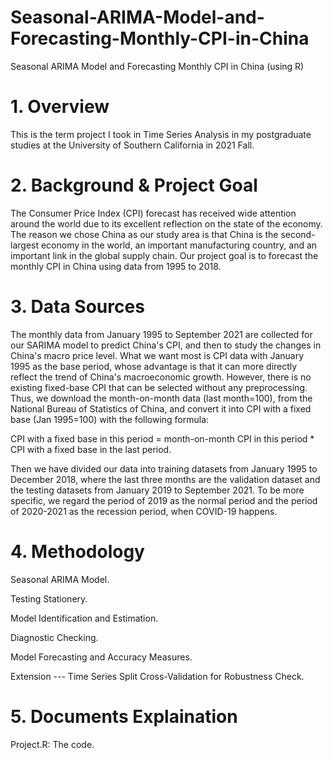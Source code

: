 # Seasonal-ARIMA-Model-and-Forecasting-Monthly-CPI-in-China

Seasonal ARIMA Model and Forecasting Monthly CPI in China (using R)

# 1.	Overview
This is the term project I took in Time Series Analysis in my postgraduate studies at the University of Southern California in 2021 Fall.

# 2.	Background & Project Goal
The Consumer Price Index (CPI) forecast has received wide attention around the world due to its excellent reflection on the state of the economy. The reason we chose China as our study area is that China is the second-largest economy in the world, an important manufacturing country, and an important link in the global supply chain. Our project goal is to forecast the monthly CPI in China using data from 1995 to 2018.

# 3.	Data Sources
The monthly data from January 1995 to September 2021 are collected for our SARIMA model to predict China's CPI, and then to study the changes in China's macro price level. What we want most is CPI data with January 1995 as the base period, whose advantage is that it can more directly reflect the trend of China's macroeconomic growth.
However, there is no existing fixed-base CPI that can be selected without any preprocessing. Thus, we download the month-on-month data (last month=100), from the National Bureau of Statistics of China, and convert it into CPI with a fixed base (Jan 1995=100) with the following formula:  

CPI with a fixed base in this period = month-on-month CPI in this period * CPI with a fixed base in the last period. 

Then we have divided our data into training datasets from January 1995 to December 2018, where the last three months are the validation dataset and the testing datasets from January 2019 to September 2021. To be more specific, we regard the period of 2019 as the normal period and the period of 2020-2021 as the recession period, when COVID-19 happens.

# 4.	Methodology
Seasonal ARIMA Model. 

Testing Stationery. 

Model Identification and Estimation. 

Diagnostic Checking. 

Model Forecasting and Accuracy Measures. 

Extension --- Time Series Split Cross-Validation for Robustness Check. 

# 5. Documents Explaination
Project.R: The code.

